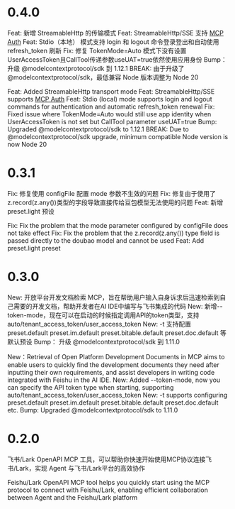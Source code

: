 # 0.4.0
Feat: 新增 StreamableHttp 的传输模式
Feat: StreamableHttp/SSE 支持 [MCP Auth](https://modelcontextprotocol.io/specification/2025-03-26/basic/authorization)
Feat: Stdio（本地） 模式支持 login 和 logout 命令登录登出和自动使用 refresh_token 刷新
Fix: 修复 TokenMode=Auto 模式下没有设置UserAccessToken且CallTool传递参数useUAT=true依然使用应用身份
Bump： 升级 @modelcontextprotocol/sdk 到 1.12.1
BREAK: 由于升级了 @modelcontextprotocol/sdk，最低兼容 Node 版本调整为 Node 20

Feat: Added StreamableHttp transport mode
Feat: StreamableHttp/SSE supports [MCP Auth](https://modelcontextprotocol.io/specification/2025-03-26/basic/authorization)
Feat: Stdio (local) mode supports login and logout commands for authentication and automatic refresh_token renewal
Fix: Fixed issue where TokenMode=Auto would still use app identity when UserAccessToken is not set but CallTool parameter useUAT=true
Bump: Upgraded @modelcontextprotocol/sdk to 1.12.1
BREAK: Due to @modelcontextprotocol/sdk upgrade, minimum compatible Node version is now Node 20


# 0.3.1
Fix: 修复使用 configFile 配置 mode 参数不生效的问题
Fix: 修复由于使用了z.record(z.any())类型的字段导致直接传给豆包模型无法使用的问题
Feat: 新增 preset.light 预设

Fix: Fix the problem that the mode parameter configured by configFile does not take effect
Fix: Fix the problem that the z.record(z.any()) type field is passed directly to the doubao model and cannot be used
Feat: Add preset.light preset

# 0.3.0

New: 开放平台开发文档检索 MCP，旨在帮助用户输入自身诉求后迅速检索到自己需要的开发文档，帮助开发者在AI IDE中编写与飞书集成的代码
New: 新增--token-mode，现在可以在启动的时候指定调用API的token类型，支持auto/tenant_access_token/user_access_token
New: -t 支持配置 preset.default preset.im.default preset.bitable.default preset.doc.default 等默认预设
Bump： 升级 @modelcontextprotocol/sdk 到 1.11.0

New：Retrieval of Open Platform Development Documents in MCP aims to enable users to quickly find the development documents they need after inputting their own requirements, and assist developers in writing code integrated with Feishu in the AI IDE.
New: Added --token-mode, now you can specify the API token type when starting, supporting auto/tenant_access_token/user_access_token
New: -t supports configuring preset.default preset.im.default preset.bitable.default preset.doc.default etc.
Bump: Upgraded @modelcontextprotocol/sdk to 1.11.0

# 0.2.0

飞书/Lark OpenAPI MCP 工具，可以帮助你快速开始使用MCP协议连接飞书/Lark，实现 Agent 与飞书/Lark平台的高效协作

Feishu/Lark OpenAPI MCP tool helps you quickly start using the MCP protocol to connect with Feishu/Lark, enabling efficient collaboration between Agent and the Feishu/Lark platform